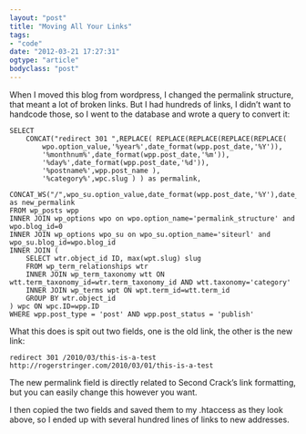 ```yaml
---
layout: "post"
title: "Moving All Your Links"
tags: 
- "code"
date: "2012-03-21 17:27:31"
ogtype: "article"
bodyclass: "post"
---
```


When I moved this blog from wordpress, I changed the permalink structure, that meant a lot of broken links. But I had hundreds of links, I didn’t want to handcode those, so I went to the database and wrote a query to convert it:


    SELECT
        CONCAT("redirect 301 ",REPLACE( REPLACE(REPLACE(REPLACE(REPLACE(
            wpo.option_value,'%year%',date_format(wpp.post_date,'%Y')),
            '%monthnum%',date_format(wpp.post_date,'%m')),
            '%day%',date_format(wpp.post_date,'%d')),
            '%postname%',wpp.post_name ),
            '%category%',wpc.slug ) ) as permalink,
        CONCAT_WS("/",wpo_su.option_value,date_format(wpp.post_date,'%Y'),date_format(wpp.post_date,'%m'),date_format(wpp.post_date,'%d'),wpp.post_name) as new_permalink
    FROM wp_posts wpp
    INNER JOIN wp_options wpo on wpo.option_name='permalink_structure' and wpo.blog_id=0
    INNER JOIN wp_options wpo_su on wpo_su.option_name='siteurl' and wpo_su.blog_id=wpo.blog_id
    INNER JOIN (
        SELECT wtr.object_id ID, max(wpt.slug) slug
        FROM wp_term_relationships wtr
        INNER JOIN wp_term_taxonomy wtt ON wtt.term_taxonomy_id=wtr.term_taxonomy_id AND wtt.taxonomy='category'
        INNER JOIN wp_terms wpt ON wpt.term_id=wtt.term_id
        GROUP BY wtr.object_id
    ) wpc ON wpc.ID=wpp.ID
    WHERE wpp.post_type = 'post' AND wpp.post_status = 'publish'
    


What this does is spit out two fields, one is the old link, the other is the new link:


    redirect 301 /2010/03/this-is-a-test    http://rogerstringer.com/2010/03/01/this-is-a-test
    


The new permalink field is directly related to Second Crack’s link formatting, but you can easily change this however you want.

I then copied the two fields and saved them to my .htaccess as they look above, so I ended up with several hundred lines of links to new addresses.